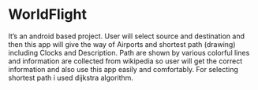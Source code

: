 # WorldFlight
It’s an android based project. User will select source and destination and then this app will give the way of Airports and shortest path (drawing) including Clocks and Description. Path are shown by various colorful lines and information are collected from wikipedia so user will get the correct information and also use this app easily and comfortably. For selecting shortest path i used dijkstra algorithm.
